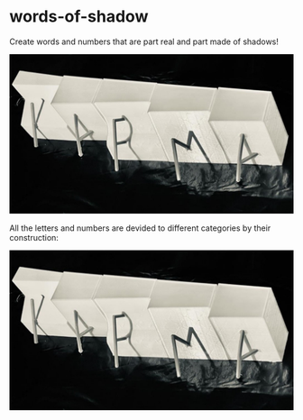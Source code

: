 # words-of-shadow
Create words and numbers that are part real and part made of shadows!

![words of shadow - karma](https://github.com/hannak24/words-of-shadow/blob/main/karma.jpg?raw=true)

All the letters and numbers are devided to different categories by their construction:


![words of shadow - alphabet](https://github.com/hannak24/words-of-shadow/blob/main/karma.JPG?raw=true)
